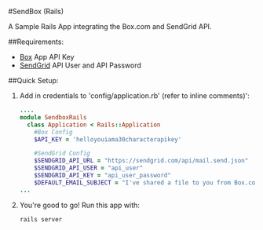 #SendBox (Rails)

A Sample Rails App integrating the Box.com and SendGrid API.

##Requirements:

* [Box](http://box.com) App API Key
* [SendGrid](http://sendgrid.com) API User and API Password


##Quick Setup:

1. Add in credentials to 'config/application.rb' (refer to inline comments)':
	```ruby
	....
	module SendboxRails
	  class Application < Rails::Application
	    #Box Config
	    $API_KEY = 'helloyouiama30characterapikey'

	    #SendGrid Config
	    $SENDGRID_API_URL = "https://sendgrid.com/api/mail.send.json"
	    $SENDGRID_API_USER = "api_user"
	    $SENDGRID_API_KEY = "api_user_password"
	    $DEFAULT_EMAIL_SUBJECT = "I've shared a file to you from Box.com!"
	...
	```

2. You're good to go! Run this app with:
	```
	rails server
	```